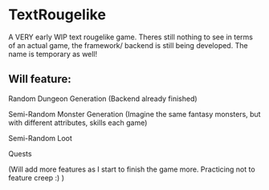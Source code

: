 # TextRougelike
A VERY early WIP text rougelike game. Theres still nothing to see in terms of an actual game, the framework/ backend is still being developed. The name is temporary as well! 



## Will feature:


  Random Dungeon Generation      (Backend already finished)
  
  Semi-Random Monster Generation (Imagine the same fantasy monsters, but with different attributes, skills each game)
  
  Semi-Random Loot
  
  Quests
  
  (Will add more features as I start to finish the game more. Practicing not to feature creep :) )
	
